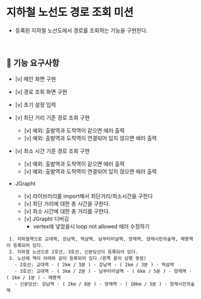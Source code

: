 # 지하철 노선도 경로 조회 미션
- 등록된 지하철 노선도에서 경로를 조회하는 기능을 구현한다.

<br>

## 🚀 기능 요구사항
- [v] 메인 화면 구현
- [v] 경로 조회 화면 구현
- [v] 초기 설정 입력
- [v] 최단 거리 기준 경로 조회 구현
  - [v] 예외: 출발역과 도착역이 같으면 에러 출력
  - [v] 예외: 출발역과 도착역이 연결되어 있지 않으면 에러 출력
- [v] 최소 시간 기준 경로 조회 구현
  - [v] 예외: 출발역과 도착역이 같으면 에러 출력
  - [v] 예외: 출발역과 도착역이 연결되어 있지 않으면 에러 출력
  
- JGrapht
  - [v] 라이브러리를 import해서 최단거리/최소시간을 구한다
  - [v] 최단 거리에 대한 총 시간을 구한다.
  - [v] 최소 시간에 대한 총 거리를 구한다.
  - [v] JGrapht 디버깅
    - <Station> vertex에 넣었을시 loop not allowed 에러 수정하기

```
 1. 지하철역으로 교대역, 강남역, 역삼역, 남부터미널역, 양재역, 양재시민의숲역, 매봉역이 등록되어 있다.
 2. 지하철 노선으로 2호선, 3호선, 신분당선이 등록되어 있다.
 3. 노선에 역이 아래와 같이 등록되어 있다.(왼쪽 끝이 상행 종점)
   - 2호선: 교대역 - ( 2km / 3분 ) - 강남역 - ( 2km / 3분 ) - 역삼역
   - 3호선: 교대역 - ( 3km / 2분 ) - 남부터미널역 - ( 6km / 5분 ) - 양재역 - ( 1km / 1분 ) - 매봉역
   - 신분당선: 강남역 - ( 2km / 8분 ) - 양재역 - ( 10km / 3분 ) - 양재시민의숲역
 ```

